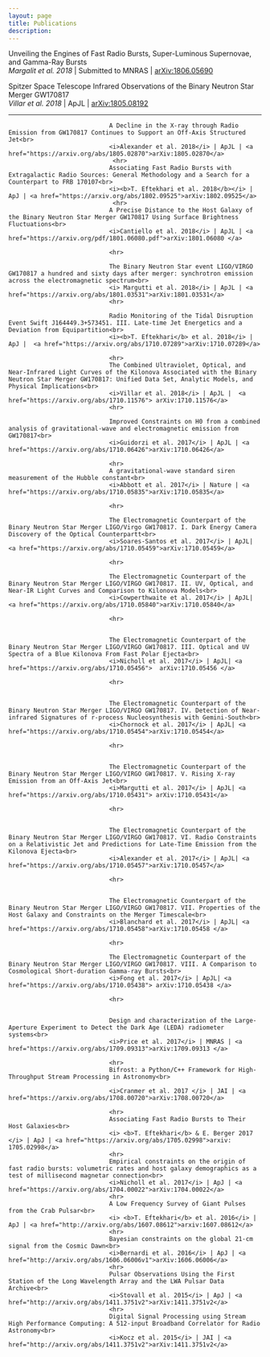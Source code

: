 ```yaml
---
layout: page
title: Publications
description: 
---
```



Unveiling the Engines of Fast Radio Bursts, Super-Luminous Supernovae, and Gamma-Ray Bursts<br>
<i>Margalit et al. 2018</i> | Submitted to MNRAS | <a href="https://arxiv.org/abs/1806.05690">arXiv:1806.05690 </a>


Spitzer Space Telescope Infrared Observations of the Binary Neutron Star Merger GW170817<br>
                                <i>Villar et al. 2018</i> | ApJL | <a href="https://arxiv.org/abs/1805.08192">arXiv:1805.08192</a>
                                 <hr>

                                A Decline in the X-ray through Radio Emission from GW170817 Continues to Support an Off-Axis Structured Jet<br>
                                <i>Alexander et al. 2018</i> | ApJL | <a href="https://arxiv.org/abs/1805.02870">arXiv:1805.02870</a>
                                 <hr>
                                Associating Fast Radio Bursts with Extragalactic Radio Sources: General Methodology and a Search for a Counterpart to FRB 170107<br>
                                <i><b>T. Eftekhari et al. 2018</b></i> | ApJ | <a href="https://arxiv.org/abs/1802.09525">arXiv:1802.09525</a>
                                 <hr>
                                A Precise Distance to the Host Galaxy of the Binary Neutron Star Merger GW170817 Using Surface Brightness Fluctuations<br>
                                <i>Cantiello et al. 2018</i> | ApJL | <a href="https://arxiv.org/pdf/1801.06080.pdf">arXiv:1801.06080 </a>

                                <hr>

                                The Binary Neutron Star event LIGO/VIRGO GW170817 a hundred and sixty days after merger: synchrotron emission across the electromagnetic spectrum<br>
                                <i> Margutti et al. 2018</i> | ApJL | <a href="https://arxiv.org/abs/1801.03531">arXiv:1801.03531</a>
                                <hr>

                                Radio Monitoring of the Tidal Disruption Event Swift J164449.3+573451. III. Late-time Jet Energetics and a Deviation from Equipartition<br>
                                <i><b>T. Eftekhari</b> et al. 2018</i> | ApJ |  <a href="https://arxiv.org/abs/1710.07289">arXiv:1710.07289</a>

                                <hr>
                                The Combined Ultraviolet, Optical, and Near-Infrared Light Curves of the Kilonova Associated with the Binary Neutron Star Merger GW170817: Unified Data Set, Analytic Models, and Physical Implications<br>
                                <i>Villar et al. 2018</i> | ApJL |  <a href="https://arxiv.org/abs/1710.11576"> arXiv:1710.11576</a>
                                <hr>

                                Improved Constraints on H0 from a combined analysis of gravitational-wave and electromagnetic emission from GW170817<br>
                                <i>Guidorzi et al. 2017</i> | ApJL | <a href="https://arxiv.org/abs/1710.06426">arXiv:1710.06426</a>

                                <hr>
                                A gravitational-wave standard siren measurement of the Hubble constant<br>
                                <i>Abbott et al. 2017</i> | Nature | <a href="https://arxiv.org/abs/1710.05835">arXiv:1710.05835</a>

                                <hr>

                                The Electromagnetic Counterpart of the Binary Neutron Star Merger LIGO/Virgo GW170817. I. Dark Energy Camera Discovery of the Optical Counterpartt<br>
                                <i>Soares-Santos et al. 2017</i> | ApJL| <a href="https://arxiv.org/abs/1710.05459">arXiv:1710.05459</a>

                                <hr>

                                The Electromagnetic Counterpart of the Binary Neutron Star Merger LIGO/VIRGO GW170817. II. UV, Optical, and Near-IR Light Curves and Comparison to Kilonova Models<br>
                                <i>Cowperthwaite et al. 2017</i> | ApJL| <a href="https://arxiv.org/abs/1710.05840">arXiv:1710.05840</a>

                                <hr>


                                The Electromagnetic Counterpart of the Binary Neutron Star Merger LIGO/VIRGO GW170817. III. Optical and UV Spectra of a Blue Kilonova From Fast Polar Ejecta<br>
                                <i>Nicholl et al. 2017</i> | ApJL| <a href="https://arxiv.org/abs/1710.05456">  arXiv:1710.05456 </a>

                                <hr>


                                The Electromagnetic Counterpart of the Binary Neutron Star Merger LIGO/VIRGO GW170817. IV. Detection of Near-infrared Signatures of r-process Nucleosynthesis with Gemini-South<br>
                                <i>Chornock et al. 2017</i> | ApJL| <a href="https://arxiv.org/abs/1710.05454">arXiv:1710.05454</a>

                                <hr>


                                The Electromagnetic Counterpart of the Binary Neutron Star Merger LIGO/VIRGO GW170817. V. Rising X-ray Emission from an Off-Axis Jet<br>
                                <i>Margutti et al. 2017</i> | ApJL| <a href="https://arxiv.org/abs/1710.05431"> arXiv:1710.05431</a>

                                <hr>


                                The Electromagnetic Counterpart of the Binary Neutron Star Merger LIGO/VIRGO GW170817. VI. Radio Constraints on a Relativistic Jet and Predictions for Late-Time Emission from the Kilonova Ejecta<br>
                                <i>Alexander et al. 2017</i> | ApJL| <a href="https://arxiv.org/abs/1710.05457">arXiv:1710.05457</a>

                                <hr>


                                The Electromagnetic Counterpart of the Binary Neutron Star Merger LIGO/VIRGO GW170817. VII. Properties of the Host Galaxy and Constraints on the Merger Timescale<br>
                                <i>Blanchard et al. 2017</i> | ApJL| <a href="https://arxiv.org/abs/1710.05458">arXiv:1710.05458 </a>

                                <hr>     

                                The Electromagnetic Counterpart of the Binary Neutron Star Merger LIGO/VIRGO GW170817. VIII. A Comparison to Cosmological Short-duration Gamma-ray Bursts<br>
                                <i>Fong et al. 2017</i> | ApJL| <a href="https://arxiv.org/abs/1710.05438"> arXiv:1710.05438 </a>

                                <hr>                                                             


                                Design and characterization of the Large-Aperture Experiment to Detect the Dark Age (LEDA) radiometer systems<br>
                                <i>Price et al. 2017</i> | MNRAS | <a href="https://arxiv.org/abs/1709.09313">arXiv:1709.09313 </a>

                                <hr>
                                Bifrost: a Python/C++ Framework for High-Throughput Stream Processing in Astronomy<br>

                                <i>Cranmer et al. 2017 </i> | JAI | <a href="https://arxiv.org/abs/1708.00720">arXiv:1708.00720</a>

                                <hr>
                                Associating Fast Radio Bursts to Their Host Galaxies<br>
                                <i> <b>T. Eftekhari</b> & E. Berger 2017 </i> | ApJ | <a href="https://arxiv.org/abs/1705.02998">arxiv: 1705.02998</a>
                                <hr>
                                Empirical constraints on the origin of fast radio bursts: volumetric rates and host galaxy demographics as a test of millisecond magnetar connection<br>
                                <i>Nicholl et al. 2017</i> | ApJ | <a href="https://arxiv.org/abs/1704.00022">arXiv:1704.00022</a>
                                <hr>
                                A Low Frequency Survey of Giant Pulses from the Crab Pulsar<br>
                                <i> <b>T. Eftekhari</b> et al. 2016</i> | ApJ | <a href="http://arxiv.org/abs/1607.08612">arxiv:1607.08612</a>
                                <hr>
                                Bayesian constraints on the global 21-cm signal from the Cosmic Dawn<br>
                                <i>Bernardi et al. 2016</i> | ApJ | <a href="http://arxiv.org/abs/1606.06006v1">arXiv:1606.06006</a>
                                <hr>
                                Pulsar Observations Using the First Station of the Long Wavelength Array and the LWA Pulsar Data Archive<br>
                                <i>Stovall et al. 2015</i> | ApJ | <a href="http://arxiv.org/abs/1411.3751v2">arXiv:1411.3751v2</a>
                                <hr>
                                Digital Signal Processing using Stream High Performance Computing: A 512-input Broadband Correlator for Radio Astronomy<br>
                                <i>Kocz et al. 2015</i> | JAI | <a href="http://arxiv.org/abs/1411.3751v2">arXiv:1411.3751v2</a>